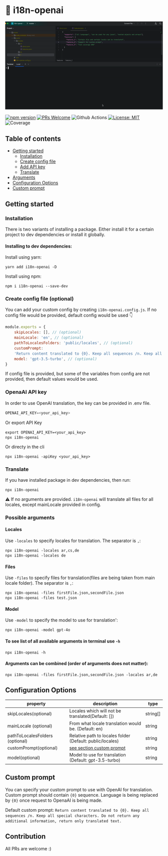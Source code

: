 # 🚀 i18n-openai

![](https://github.com/danpoletaev/i18n-openai/blob/master/resources/i18n-openai.gif)


[![npm version](https://badge.fury.io/js/i18n-openai.svg)](https://badge.fury.io/js/i18n-openai)
[![PRs Welcome](https://img.shields.io/badge/PRs-welcome-brightgreen.svg?style=flat-square)](https://github.com/danpoletaev/i18n-openai/pulls)
![Github Actions](https://github.com/danpoletaev/i18n-openai/actions/workflows/npm-publish.yml/badge.svg)
[![License: MIT](https://img.shields.io/badge/License-MIT-brightgreen.svg)](https://opensource.org/licenses/MIT)
![Coverage](https://img.shields.io/badge/Coverage-85%25-83A603.svg?prefix=$coverage$)

## Table of contents

- [Getting started](#getting-started)
    - [Installation](#installation)
    - [Create config file](#create-config-file-optional)
    - [Add API key](#add-openaai-api-key-to-env)
    - [Translate](#translate)
- [Arguments](#possible-arguments)
- [Configuration Options](#configuration-options)
- [Custom prompt](#custom-prompt)

## Getting started

### Installation
There is two variants of installing a package. Either install it for a certain project to dev dependencies or install it globally.
#### Installing to dev dependencies:
Install using yarn:
```shell
yarn add i18n-openai -D
```
Install using npm:
```shell
npm i i18n-openai --save-dev
```

### Create config file (optional)

You can add your custom config by creating `i18n-openai.config.js`. If no config file would be provided, default config would be used 👇

```js
module.exports = {
    skipLocales: [], // (optional)
    mainLocale: 'en', // (optional)
    pathToLocalesFolders: 'public/locales', // (optional)
    customPrompt:
    'Return content translated to {0}. Keep all sequences /n. Keep all special characters. Do not return any additional information, return only translated text.', // (optional)
    model: 'gpt-3.5-turbo', // (optional)
}
```
If config file is provided, but some of the variables from config are not provided, then default values would be used.

### OpenaAI API key
In order to use OpenAI translation, the key can be provided in .env file.
```js
OPENAI_API_KEY=<your_api_key>
```

Or export API Key
```shell
export OPENAI_API_KEY=<your_api_key>
npx i18n-openai 
```

Or directy in the cli
```shell
npx i18n-openai -apiKey <your_api_key>
```

### Translate
If you have installed package in dev dependencies, then run:
```shell
npx i18n-openai 
```
:warning: If no arguments are provided. `i18n-openai` will translate all files for all locales, except mainLocale provided in config.

### Possible arguments
#### Locales

Use `-locales` to specify locales for translation. The separator is `,`:
```shell
npx i18n-openai -locales ar,cs,de
npx i18n-openai -locales de
```
#### Files
Use `-files` to specify files for translation(files are being taken from main locale folder). The separator is `,`:
```shell
npx i18n-openai -files firstFile.json,secondFile.json
npx i18n-openai -files test.json
```
#### Model
Use `-model` to specify the model to use for translation':
```shell
npx i18n-openai -model gpt-4o
```
#### To see list of all available arguments in terminal use `-h`
```shell
npx i18n-openai -h
```
#### Arguments can be combined (order of arguments does not matter):
```shell
npx i18n-openai -files firstFile.json,secondFile.json -locales ar,de
```
## Configuration Options

| property                                            | description                                                                                                                                                                                                                                                                                                                                                                                                                          | type                                                                                                                     |
| --------------------------------------------------- | ------------------------------------------------------------------------------------------------------------------------------------------------------------------------------------------------------------------------------------------------------------------------------------------------------------------------------------------------------------------------------------------------------------------------------------ | ------------------------------------------------------------------------------------------------------------------------ |
| skipLocales(optional)                                             | Locales which will not be translated(Default: [])                                                                                                                                                                                                                                                                                                                                                                                                             | string[]                                                                                                                   |
| mainLocale (optional)                                   | From what locale translation would be. (Default: en)                                                                                                                                                                                                                                                                                                                      | string                                                                                                   |
| pathToLocalesFolders (optional)                               | Relative path to locales folder (Default: public/locales)                                                                                                                                                                                                                                                                                                                                                                                                    | string                                                                                                                   |
| customPrompt(optional)                                 | [see section custom prompt](#custom-prompt)                                                                                                                                                                                                                                                                                                                                                                                                              | string                                                                                                                   |
| model(optional)                                 | Model to use for translation (Default: gpt-3.5-turbo)                                                                                                                                                                                                                                                                                                                                                                                            | string                                                                                                                   |

## Custom prompt

You can specify your custom prompt to use with OpenAI for translation. Custom prompt should contain `{0}` sequence. Language is being replaced by `{0}` once request to OpenaAI is being made.

Default custom prompt: `Return content translated to {0}. Keep all sequences /n. Keep all special characters. Do not return any additional information, return only translated text.`

## Contribution

All PRs are welcome :)

